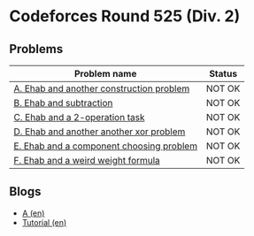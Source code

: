 # Codeforces Round 525 (Div. 2)

## Problems

|Problem name|Status|
|------------|---------|
| [A. Ehab and another construction problem](problems/A._Ehab_and_another_construction_problem.md)|NOT OK|
| [B. Ehab and subtraction](problems/B._Ehab_and_subtraction.md)|NOT OK|
| [C. Ehab and a 2-operation task](problems/C._Ehab_and_a_2-operation_task.md)|NOT OK|
| [D. Ehab and another another xor problem](problems/D._Ehab_and_another_another_xor_problem.md)|NOT OK|
| [E. Ehab and a component choosing problem](problems/E._Ehab_and_a_component_choosing_problem.md)|NOT OK|
| [F. Ehab and a weird weight formula](problems/F._Ehab_and_a_weird_weight_formula.md)|NOT OK|
## Blogs

- [A (en)](blogs/A_(en).md)
- [Tutorial (en)](blogs/Tutorial_(en).md)
